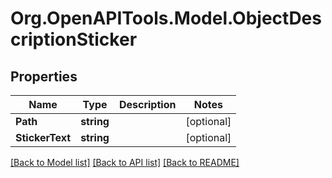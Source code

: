 # Org.OpenAPITools.Model.ObjectDescriptionSticker
## Properties

Name | Type | Description | Notes
------------ | ------------- | ------------- | -------------
**Path** | **string** |  | [optional] 
**StickerText** | **string** |  | [optional] 

[[Back to Model list]](../README.md#documentation-for-models) [[Back to API list]](../README.md#documentation-for-api-endpoints) [[Back to README]](../README.md)


